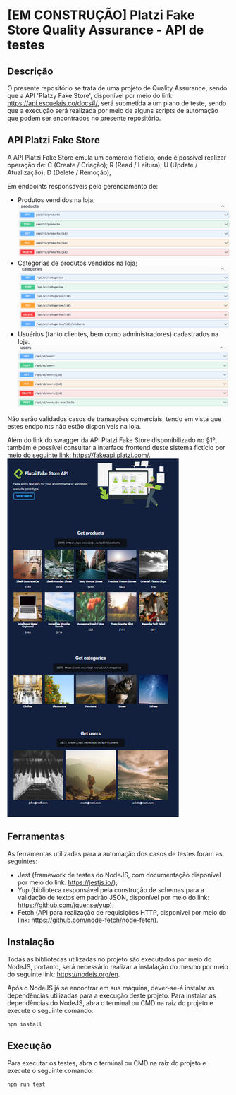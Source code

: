 # [EM CONSTRUÇÃO] Platzi Fake Store Quality Assurance - API de testes

## Descrição

O presente repositório se trata de uma projeto de Quality Assurance, sendo que a API 'Platzy Fake Store', disponível por meio do link: https://api.escuelajs.co/docs#/, será submetida à um plano de teste, sendo que a execução será realizada por meio de alguns scripts de automação que podem ser encontrados no presente repositório.

## API Platzi Fake Store

A API Platzi Fake Store emula um comércio fictício, onde é possível realizar operação de:
C (Create / Criação);
R (Read / Leitura);
U (Update / Atualização);
D (Delete / Remoção),

Em endpoints responsáveis pelo gerenciamento de:

- Produtos vendidos na loja;
  ![Alt text](./images/products_fake_store.png)
- Categorias de produtos vendidos na loja;
  ![Alt text](./images/categories_fake_store.png)
- Usuários (tanto clientes, bem como administradores) cadastrados na loja.
  ![Alt text](./images//users_fake_store.png)

Não serão validados casos de transações comerciais, tendo em vista que estes endpoints não estão disponíveis na loja.

Além do link do swagger da API Platzi Fake Store disponibilizado no §1º, também é possível consultar a interface frontend deste sistema fictício por meio do seguinte link: https://fakeapi.platzi.com/.
![Interface - Platzi Fake Store](./images/interface_platzi_.fake_store.png)

## Ferramentas

As ferramentas utilizadas para a automação dos casos de testes foram as seguintes:

- Jest (framework de testes do NodeJS, com documentação disponível por meio do link: https://jestjs.io/);
- Yup (biblioteca responsável pela construção de schemas para a validação de textos em padrão JSON, disponível por meio do link: https://github.com/jquense/yup);
- Fetch (API para realização de requisições HTTP, disponível por meio do link: https://github.com/node-fetch/node-fetch).

## Instalação

Todas as bibliotecas utilizadas no projeto são executados por meio do NodeJS, portanto, será necessário realizar a instalação do mesmo por meio do seguinte link: https://nodejs.org/en.

Após o NodeJS já se encontrar em sua máquina, dever-se-á instalar as dependências utilizadas para a execução deste projeto.
Para instalar as dependências do NodeJS, abra o terminal ou CMD na raiz do projeto e execute o
seguinte comando:

```
npm install
```

## Execução

Para executar os testes, abra o terminal ou CMD na raiz do projeto e execute o seguinte comando:

```
npm run test
```
